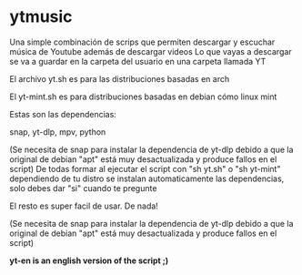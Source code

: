 # ytmusic
Una simple combinación de scrips que permiten descargar y escuchar música de Youtube además de descargar videos
Lo que vayas a descargar se va a guardar en la carpeta del usuario en una carpeta llamada YT

El archivo yt.sh es para las distribuciones basadas en arch

El yt-mint.sh es para distribuciones basadas en debian cómo linux mint

Estas son las dependencias:

snap, yt-dlp, mpv, python

(Se necesita de snap para instalar la dependencia de yt-dlp debido a que la original de debian "apt" está muy desactualizada y produce fallos en el script)
De todas formar al ejecutar el script con "sh yt.sh" o "sh yt-mint" dependiendo de tu distro
se instalan automaticamente las dependencias, solo debes dar "si" cuando te pregunte

El resto es super facil de usar. De nada!

(Se necesita de snap para instalar la dependencia de yt-dlp debido a que la original de debian "apt" está muy desactualizada y produce fallos en el script)

**yt-en is an english version of the script ;)**
